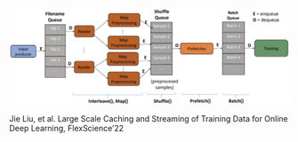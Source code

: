 ![](../../img/tensorflow-data-pipeline.png)

Jie Liu, et al. Large Scale Caching and Streaming of Training Data for Online Deep Learning, FlexScience’22